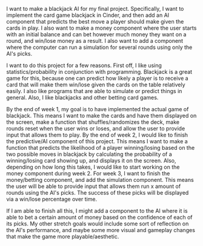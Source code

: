 I want to make a blackjack AI for my final project.
Specifically, I want to implement the card game blackjack
in Cinder, and then add an AI component that predicts
the best move a player should make given the cards in play.
I also want to make a money component where the user
starts with an initial balance and can bet however 
much money they want on a round, and win/lose money as
a result. I also want to add a component where the
computer can run a simulation for several rounds using
only the AI's picks.

I want to do this project for a few reasons. First off, 
I like using statistics/probability in conjunction with 
programming. Blackjack is a great game for this, because
one can predict how likely a player is to receive a card
that will make them win/lose given the cards on the table
relatively easily. I also like programs that are able to 
simulate or predict things in general. Also, I like 
blackjacks and other betting card games.

By the end of week 1, my goal is to have implemented the
actual game of blackjack. This means I want to make the cards
and have them displayed on the screen, make a function that
shuffles/randomizes the deck, make rounds reset when the user
wins or loses, and allow the user to provide input that allows
them to play. By the end of week 2, I would like to finish the
predictive/AI component of this project. This means I want to 
make a function that predicts the likelihood of a player
winning/losing based on the two possible moves in blackjack
by calculating the probability of a winning/losing card
showing up, and displays it on the screen. Also, depending 
on how long this takes, I would like to start working on 
the money component during week 2. For week 3, I want to 
finish the money/betting component, and add the simulation
component. This means the user will be able to provide
input that allows them run x amount of rounds using the AI's
picks. The success of these picks will be displayed via a
win/lose percentage over time.

If I am able to finish all this, I might add a component
to the AI where it is able to bet a certain amount of 
money based on the confidence of each of its picks. My
other stretch goals would include some sort of reflection
on the AI's performance, and maybe some more visual and 
gameplay changes that make the game more playable/aesthetic.

